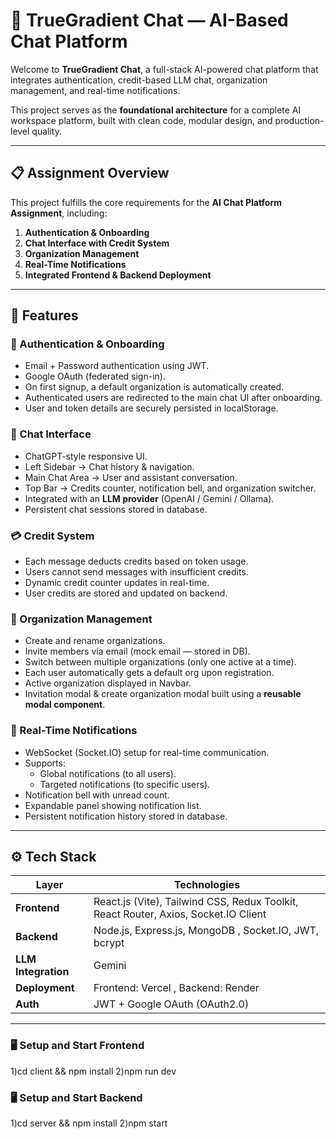 # 🤖 TrueGradient Chat — AI-Based Chat Platform

Welcome to **TrueGradient Chat**, a full-stack AI-powered chat platform that integrates authentication, credit-based LLM chat, organization management, and real-time notifications.

This project serves as the **foundational architecture** for a complete AI workspace platform, built with clean code, modular design, and production-level quality.

---

## 📋 Assignment Overview

This project fulfills the core requirements for the **AI Chat Platform Assignment**, including:

1. **Authentication & Onboarding**
2. **Chat Interface with Credit System**
3. **Organization Management**
4. **Real-Time Notifications**
5. **Integrated Frontend & Backend Deployment**

---

## 🧩 Features

### 🔐 Authentication & Onboarding
- Email + Password authentication using JWT.
- Google OAuth (federated sign-in).
- On first signup, a default organization is automatically created.
- Authenticated users are redirected to the main chat UI after onboarding.
- User and token details are securely persisted in localStorage.

### 💬 Chat Interface
- ChatGPT-style responsive UI.
- Left Sidebar → Chat history & navigation.
- Main Chat Area → User and assistant conversation.
- Top Bar → Credits counter, notification bell, and organization switcher.
- Integrated with an **LLM provider** (OpenAI / Gemini / Ollama).
- Persistent chat sessions stored in database.

### 💳 Credit System
- Each message deducts credits based on token usage.
- Users cannot send messages with insufficient credits.
- Dynamic credit counter updates in real-time.
- User credits are stored and updated on backend.

### 🏢 Organization Management
- Create and rename organizations.
- Invite members via email (mock email — stored in DB).
- Switch between multiple organizations (only one active at a time).
- Each user automatically gets a default org upon registration.
- Active organization displayed in Navbar.
- Invitation modal & create organization modal built using a **reusable modal component**.

### 🔔 Real-Time Notifications
- WebSocket (Socket.IO) setup for real-time communication.
- Supports:
  - Global notifications (to all users).
  - Targeted notifications (to specific users).
- Notification bell with unread count.
- Expandable panel showing notification list.
- Persistent notification history stored in database.

---

## ⚙️ Tech Stack

| Layer | Technologies |
|-------|---------------|
| **Frontend** | React.js (Vite), Tailwind CSS, Redux Toolkit, React Router, Axios, Socket.IO Client |
| **Backend** | Node.js, Express.js, MongoDB , Socket.IO, JWT, bcrypt |
| **LLM Integration** |  Gemini 
| **Deployment** | Frontend: Vercel , Backend: Render 
| **Auth** | JWT + Google OAuth (OAuth2.0) |

---



### 🖥️ Setup and Start Frontend
1)cd client && npm install
2)npm run dev


### 🖥️ Setup and Start Backend
1)cd server && npm install
2)npm start
